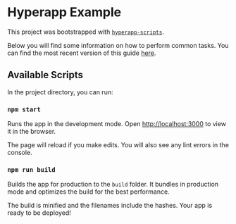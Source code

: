 # Hyperapp Example

This project was bootstrapped with [`hyperapp-scripts`](https://github.com/okwolf/hyperapp-scripts).

Below you will find some information on how to perform common tasks.
You can find the most recent version of this guide [here](https://github.com/facebook/create-react-app/blob/master/packages/react-scripts/template/README.md).

## Available Scripts

In the project directory, you can run:

### `npm start`

Runs the app in the development mode.
Open [http://localhost:3000](http://localhost:3000) to view it in the browser.

The page will reload if you make edits.
You will also see any lint errors in the console.

### `npm run build`

Builds the app for production to the `build` folder.
It bundles in production mode and optimizes the build for the best performance.

The build is minified and the filenames include the hashes.
Your app is ready to be deployed!
